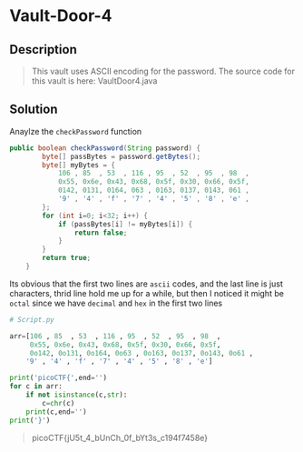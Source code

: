 # Vault-Door-4
## Description
> This vault uses ASCII encoding for the password. The source code for this vault is here: VaultDoor4.java

## Solution
Anaylze the `checkPassword` function
```java
public boolean checkPassword(String password) {
        byte[] passBytes = password.getBytes();
        byte[] myBytes = {
            106 , 85  , 53  , 116 , 95  , 52  , 95  , 98  ,
            0x55, 0x6e, 0x43, 0x68, 0x5f, 0x30, 0x66, 0x5f,
            0142, 0131, 0164, 063 , 0163, 0137, 0143, 061 ,
            '9' , '4' , 'f' , '7' , '4' , '5' , '8' , 'e' ,
        };
        for (int i=0; i<32; i++) {
            if (passBytes[i] != myBytes[i]) {
                return false;
            }
        }
        return true;
    }
```
Its obvious that the first two lines are `ascii` codes, and the last line is just characters, thrid line hold me up for a while, but then I noticed it might be `octal` since we have `decimal` and `hex` in the first two lines
```py
# Script.py

arr=[106 , 85  , 53  , 116 , 95  , 52  , 95  , 98  ,
     0x55, 0x6e, 0x43, 0x68, 0x5f, 0x30, 0x66, 0x5f,
     0o142, 0o131, 0o164, 0o63 , 0o163, 0o137, 0o143, 0o61 ,
    '9' , '4' , 'f' , '7' , '4' , '5' , '8' , 'e']

print('picoCTF{',end='')
for c in arr:
    if not isinstance(c,str):
        c=chr(c)
    print(c,end='')
print('}')
```
> picoCTF{jU5t_4_bUnCh_0f_bYt3s_c194f7458e}